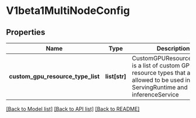 # V1beta1MultiNodeConfig

## Properties
Name | Type | Description | Notes
------------ | ------------- | ------------- | -------------
**custom_gpu_resource_type_list** | **list[str]** | CustomGPUResourceTypeList is a list of custom GPU resource types that are allowed to be used in the ServingRuntime and inferenceService | [optional] 

[[Back to Model list]](../README.md#documentation-for-models) [[Back to API list]](../README.md#documentation-for-api-endpoints) [[Back to README]](../README.md)


